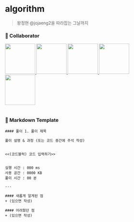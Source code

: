 # algorithm

> 왕정현 @jojaeng2을 따라잡는 그날까지


### 🙂 Collaborator

<div>
  <a href="https://github.com/essential2189">
    <img src="https://avatars.githubusercontent.com/u/70889358?v=4" width="100" style="max-width: 100%;">
  </a>
  <a href="https://github.com/da-in">
    <img src="https://avatars.githubusercontent.com/u/66757141?v=4" width="100" style="max-width: 100%;">
  </a>
  <a href="https://github.com/dahyeon405">
    <img src="https://avatars.githubusercontent.com/u/109179856?v=4" width="100" style="max-width: 100%;">
  </a>
  <a href="https://github.com/JGeun">
    <img src="https://avatars.githubusercontent.com/u/68798525?v=4" width="100" style="max-width: 100%;">
  </a>
  <a href="https://github.com/hyesuuou">
    <img src="https://avatars.githubusercontent.com/u/68391767?v=4" width="100" style="max-width: 100%;">
  </a>
</div>

<br/>

### 📄 Markdown Template

```
#### 풀이 1. 풀이 제목

풀이 설명 & 과정 (또는 코드 중간에 주석 작성)


<<(코드블럭) 코드 입력하기>>


실행 시간 : 000 ms    
사용 공간 : 0000 KB  
풀이 시간 : 00 분

--- 

#### 새롭게 알게된 점
+ (있으면 작성)

#### 어려웠던 점
+ (있으면 작성)
```

